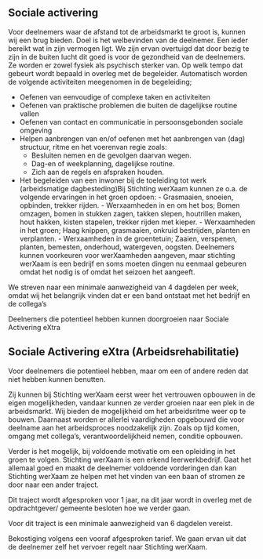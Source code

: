 ## Sociale activering

Voor deelnemers waar de afstand tot de arbeidsmarkt te groot is, kunnen wij een brug bieden. Doel is het welbevinden van de deelnemer. Een ieder bereikt wat in zijn vermogen ligt. We zijn ervan overtuigd dat door bezig te zijn in de buiten lucht dit goed is voor de gezondheid van de deelnemers. Ze worden er zowel fysiek als psychisch sterker van. Op welk tempo dat gebeurt wordt bepaald in overleg met de begeleider. Automatisch worden de volgende activiteiten meegenomen in de begeleiding;

-   Oefenen van eenvoudige of complexe taken en activiteiten
-   Oefenen van praktische problemen die buiten de dagelijkse routine vallen
-   Oefenen van contact en communicatie in persoonsgebonden sociale omgeving
-   Helpen aanbrengen van en/of oefenen met het aanbrengen van (dag) structuur, ritme en het voerenvan regie zoals:
    -   Besluiten nemen en de gevolgen daarvan wegen.
    -   Dag-en of weekplanning, dagelijkse routine.
    -   Zich aan de regels en afspraken houden.
-   Het begeleiden van een inwoner bij de toeleiding tot werk (arbeidsmatige dagbesteding)Bij Stichting werXaam kunnen ze o.a. de volgende ervaringen in het groen opdoen: - Grasmaaien, snoeien, opbinden, trekker rijden. - Werxaamheden in en om het bos; Bomen omzagen, bomen in stukken zagen, takken slepen, houtrillen maken, hout hakken, kisten stapelen, trekker rijden met kieper. - Werxaamheden in het groen; Haag knippen, grasmaaien, onkruid bestrijden, planten en verplanten. - Werxaamheden in de groentetuin; Zaaien, verspenen, planten, bemesten, onderhoud, watergeven, oogsten.
    Deelnemers kunnen voorkeuren voor werXaamheden aangeven, maar stichting werXaam is een bedrijf en soms moeten dingen nu eenmaal gebeuren omdat het nodig is of omdat het seizoen het aangeeft.

We streven naar een minimale aanwezigheid van 4 dagdelen per week, omdat wij het belangrijk vinden dat er een band ontstaat met het bedrijf en de collega’s

Deelnemers die potentieel hebben kunnen doorgroeien naar Sociale Activering eXtra

## Sociale Activering eXtra (Arbeidsrehabilitatie)

Voor deelnemers die potentieel hebben, maar om een of andere reden dat niet hebben kunnen benutten.

​Zij kunnen bij Stichting werXaam eerst weer het vertrouwen opbouwen in de eigen mogelijkheden, vandaar kunnen ze verder groeien naar een plek in de arbeidsmarkt. Wij bieden de mogelijkheid om het arbeidsritme weer op te bouwen. Daarnaast worden er allerlei vaardigheden opgebouwd die voor deelname aan het arbeidsproces noodzakelijk zijn. Zoals op tijd komen, omgang met collega’s, verantwoordelijkheid nemen, conditie opbouwen.

Verder is het mogelijk, bij voldoende motivatie om een opleiding in het groen te volgen. Stichting werXaam is een erkend leerwerkbedrijf. Gaat het allemaal goed en maakt de deelnemer voldoende vorderingen dan kan Stichting werXaam ze helpen met het vinden van een baan of stromen ze door naar een ander traject.

Dit traject wordt afgesproken voor 1 jaar, na dit jaar wordt in overleg met de opdrachtgever/ gemeente besloten hoe we verder gaan.

Voor dit traject is een minimale aanwezigheid van 6 dagdelen vereist.

Bekostiging volgens een vooraf afgesproken tarief. We gaan ervan uit dat de deelnemer zelf het vervoer regelt naar Stichting werXaam.
